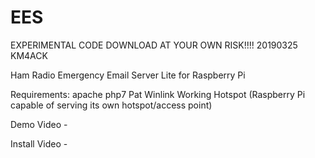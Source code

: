 # EES

EXPERIMENTAL CODE DOWNLOAD AT YOUR OWN RISK!!!! 20190325 KM4ACK

Ham Radio Emergency Email Server Lite for Raspberry Pi

Requirements:
apache 
php7
Pat Winlink
Working Hotspot (Raspberry Pi capable of serving its own hotspot/access point)

Demo Video - 

Install Video - 
